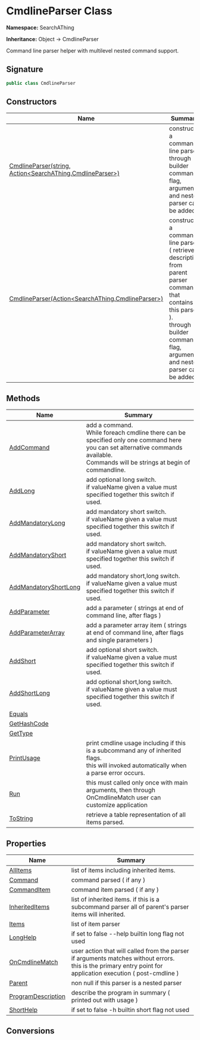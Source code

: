 # CmdlineParser Class
**Namespace:** SearchAThing

**Inheritance:** Object → CmdlineParser

Command line parser helper with multilevel nested command support.

## Signature
```csharp
public class CmdlineParser
```
## Constructors
|**Name**|**Summary**|
|---|---|
|[CmdlineParser(string, Action<SearchAThing.CmdlineParser>)](CmdlineParser/ctors.md)|construct a command line parser.<br/>            through builder command, flag, argument and nested parser can be added|
|[CmdlineParser(Action<SearchAThing.CmdlineParser>)](CmdlineParser/ctors.md#cmdlineparseractionsearchathingcmdlineparser)|construct a command line parser ( retrieve description from parent parser command that contains this parser ).<br/>            through builder command, flag, argument and nested parser can be added|
## Methods
|**Name**|**Summary**|
|---|---|
|[AddCommand](CmdlineParser/AddCommand.md)|add a command.<br/>            While foreach cmdline there can be specified only one command here you can set alternative commands available.<br/>            Commands will be strings at begin of commandline.|
|[AddLong](CmdlineParser/AddLong.md)|add optional long switch.<br/>            if valueName given a value must specified together this switch if used.|
|[AddMandatoryLong](CmdlineParser/AddMandatoryLong.md)|add mandatory short switch.<br/>            if valueName given a value must specified together this switch if used.|
|[AddMandatoryShort](CmdlineParser/AddMandatoryShort.md)|add mandatory short switch.<br/>            if valueName given a value must specified together this switch if used.|
|[AddMandatoryShortLong](CmdlineParser/AddMandatoryShortLong.md)|add mandatory short,long switch.<br/>            if valueName given a value must specified together this switch if used.|
|[AddParameter](CmdlineParser/AddParameter.md)|add a parameter ( strings at end of command line, after flags )|
|[AddParameterArray](CmdlineParser/AddParameterArray.md)|add a parameter array item ( strings at end of command line, after flags and single parameters )|
|[AddShort](CmdlineParser/AddShort.md)|add optional short switch.<br/>            if valueName given a value must specified together this switch if used.|
|[AddShortLong](CmdlineParser/AddShortLong.md)|add optional short,long switch.<br/>            if valueName given a value must specified together this switch if used.|
|[Equals](CmdlineParser/Equals.md)||
|[GetHashCode](CmdlineParser/GetHashCode.md)||
|[GetType](CmdlineParser/GetType.md)||
|[PrintUsage](CmdlineParser/PrintUsage.md)|print cmdline usage including if this is a subcommand any of inherited flags.<br/>            this will invoked automatically when a parse error occurs.|
|[Run](CmdlineParser/Run.md)|this must called only once with main arguments, then through OnCmdlineMatch user can customize application|
|[ToString](CmdlineParser/ToString.md)|retrieve a table representation of all items parsed.|
## Properties
|**Name**|**Summary**|
|---|---|
|[AllItems](CmdlineParser/AllItems.md)|list of items including inherited items.
|[Command](CmdlineParser/Command.md)|command parsed ( if any )
|[CommandItem](CmdlineParser/CommandItem.md)|command item parsed ( if any )
|[InheritedItems](CmdlineParser/InheritedItems.md)|list of inherited items. if this is a subcommand parser all of parent's parser items will inherited.
|[Items](CmdlineParser/Items.md)|list of item parser
|[LongHelp](CmdlineParser/LongHelp.md)|if set to false --help builtin long flag not used
|[OnCmdlineMatch](CmdlineParser/OnCmdlineMatch.md)|user action that will called from the parser if arguments matches without errors.<br/>            this is the primary entry point for application execution ( post-cmdline )
|[Parent](CmdlineParser/Parent.md)|non null if this parser is a nested parser
|[ProgramDescription](CmdlineParser/ProgramDescription.md)|describe the program in summary ( printed out with usage )
|[ShortHelp](CmdlineParser/ShortHelp.md)|if set to false -h builtin short flag not used
## Conversions
